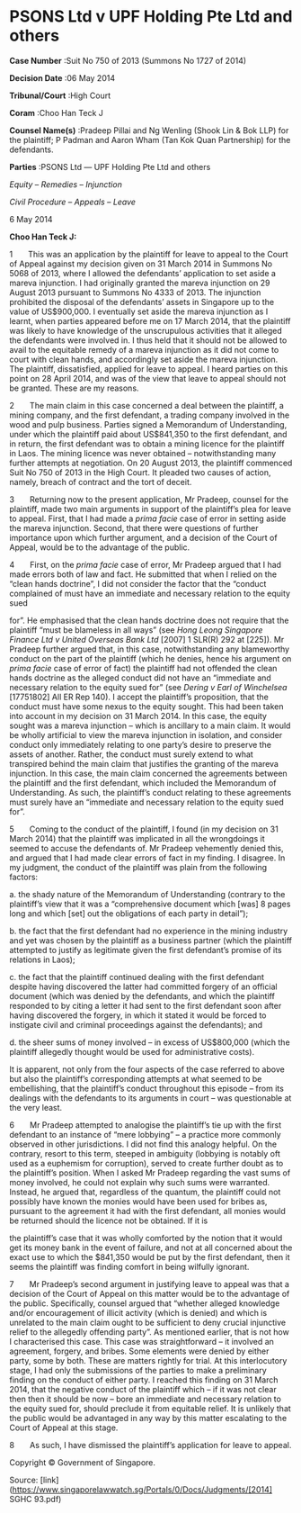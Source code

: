 # PSONS Ltd v UPF Holding Pte Ltd and others 



**Case Number** :Suit No 750 of 2013 (Summons No 1727 of 2014) 

**Decision Date** :06 May 2014 

**Tribunal/Court** :High Court 

**Coram** :Choo Han Teck J 

**Counsel Name(s)** :Pradeep Pillai and Ng Wenling (Shook Lin & Bok LLP) for the plaintiff; P Padman and Aaron Wham (Tan Kok Quan Partnership) for the defendants. 

**Parties** :PSONS Ltd — UPF Holding Pte Ltd and others 

_Equity_ – _Remedies_ – _Injunction_ 

_Civil Procedure_ – _Appeals_ – _Leave_ 

6 May 2014 

**Choo Han Teck J:** 

1       This was an application by the plaintiff for leave to appeal to the Court of Appeal against my decision given on 31 March 2014 in Summons No 5068 of 2013, where I allowed the defendants’ application to set aside a mareva injunction. I had originally granted the mareva injunction on 29 August 2013 pursuant to Summons No 4333 of 2013. The injunction prohibited the disposal of the defendants’ assets in Singapore up to the value of US$900,000. I eventually set aside the mareva injunction as I learnt, when parties appeared before me on 17 March 2014, that the plaintiff was likely to have knowledge of the unscrupulous activities that it alleged the defendants were involved in. I thus held that it should not be allowed to avail to the equitable remedy of a mareva injunction as it did not come to court with clean hands, and accordingly set aside the mareva injunction. The plaintiff, dissatisfied, applied for leave to appeal. I heard parties on this point on 28 April 2014, and was of the view that leave to appeal should not be granted. These are my reasons. 

2       The main claim in this case concerned a deal between the plaintiff, a mining company, and the first defendant, a trading company involved in the wood and pulp business. Parties signed a Memorandum of Understanding, under which the plaintiff paid about US$841,350 to the first defendant, and in return, the first defendant was to obtain a mining licence for the plaintiff in Laos. The mining licence was never obtained – notwithstanding many further attempts at negotiation. On 20 August 2013, the plaintiff commenced Suit No 750 of 2013 in the High Court. It pleaded two causes of action, namely, breach of contract and the tort of deceit. 

3       Returning now to the present application, Mr Pradeep, counsel for the plaintiff, made two main arguments in support of the plaintiff’s plea for leave to appeal. First, that I had made a _prima facie_ case of error in setting aside the mareva injunction. Second, that there were questions of further importance upon which further argument, and a decision of the Court of Appeal, would be to the advantage of the public. 

4       First, on the _prima facie_ case of error, Mr Pradeep argued that I had made errors both of law and fact. He submitted that when I relied on the “clean hands doctrine”, I did not consider the factor that the “conduct complained of must have an immediate and necessary relation to the equity sued 


for”. He emphasised that the clean hands doctrine does not require that the plaintiff “must be blameless in all ways” (see _Hong Leong Singapore Finance Ltd v United Overseas Bank Ltd_ <span class="citation">[2007] 1 SLR(R) 292</span> at [225]). Mr Pradeep further argued that, in this case, notwithstanding any blameworthy conduct on the part of the plaintiff (which he denies, hence his argument on _prima facie_ case of error of fact) the plaintiff had not offended the clean hands doctrine as the alleged conduct did not have an “immediate and necessary relation to the equity sued for” (see _Dering v Earl of Winchelsea_ [17751802] All ER Rep 140). I accept the plaintiff’s proposition, that the conduct must have some nexus to the equity sought. This had been taken into account in my decision on 31 March 2014. In this case, the equity sought was a mareva injunction – which is ancillary to a main claim. It would be wholly artificial to view the mareva injunction in isolation, and consider conduct only immediately relating to one party’s desire to preserve the assets of another. Rather, the conduct must surely extend to what transpired behind the main claim that justifies the granting of the mareva injunction. In this case, the main claim concerned the agreements between the plaintiff and the first defendant, which included the Memorandum of Understanding. As such, the plaintiff’s conduct relating to these agreements must surely have an “immediate and necessary relation to the equity sued for”. 

5       Coming to the conduct of the plaintiff, I found (in my decision on 31 March 2014) that the plaintiff was implicated in all the wrongdoings it seemed to accuse the defendants of. Mr Pradeep vehemently denied this, and argued that I had made clear errors of fact in my finding. I disagree. In my judgment, the conduct of the plaintiff was plain from the following factors: 

 a. the shady nature of the Memorandum of Understanding (contrary to the plaintiff’s view that it was a “comprehensive document which [was] 8 pages long and which [set] out the obligations of each party in detail”); 

 b. the fact that the first defendant had no experience in the mining industry and yet was chosen by the plaintiff as a business partner (which the plaintiff attempted to justify as legitimate given the first defendant’s promise of its relations in Laos); 

 c. the fact that the plaintiff continued dealing with the first defendant despite having discovered the latter had committed forgery of an official document (which was denied by the defendants, and which the plaintiff responded to by citing a letter it had sent to the first defendant soon after having discovered the forgery, in which it stated it would be forced to instigate civil and criminal proceedings against the defendants); and 

 d. the sheer sums of money involved – in excess of US$800,000 (which the plaintiff allegedly thought would be used for administrative costs). 

It is apparent, not only from the four aspects of the case referred to above but also the plaintiff’s corresponding attempts at what seemed to be embellishing, that the plaintiff’s conduct throughout this episode – from its dealings with the defendants to its arguments in court – was questionable at the very least. 

6       Mr Pradeep attempted to analogise the plaintiff’s tie up with the first defendant to an instance of “mere lobbying” – a practice more commonly observed in other jurisdictions. I did not find this analogy helpful. On the contrary, resort to this term, steeped in ambiguity (lobbying is notably oft used as a euphemism for corruption), served to create further doubt as to the plaintiff’s position. When I asked Mr Pradeep regarding the vast sums of money involved, he could not explain why such sums were warranted. Instead, he argued that, regardless of the quantum, the plaintiff could not possibly have known the monies would have been used for bribes as, pursuant to the agreement it had with the first defendant, all monies would be returned should the licence not be obtained. If it is 


the plaintiff’s case that it was wholly comforted by the notion that it would get its money bank in the event of failure, and not at all concerned about the exact use to which the $841,350 would be put by the first defendant, then it seems the plaintiff was finding comfort in being wilfully ignorant. 

7       Mr Pradeep’s second argument in justifying leave to appeal was that a decision of the Court of Appeal on this matter would be to the advantage of the public. Specifically, counsel argued that “whether alleged knowledge and/or encouragement of illicit activity (which is denied) and which is unrelated to the main claim ought to be sufficient to deny crucial injunctive relief to the allegedly offending party”. As mentioned earlier, that is not how I characterised this case. This case was straightforward – it involved an agreement, forgery, and bribes. Some elements were denied by either party, some by both. These are matters rightly for trial. At this interlocutory stage, I had only the submissions of the parties to make a preliminary finding on the conduct of either party. I reached this finding on 31 March 2014, that the negative conduct of the plaintiff which – if it was not clear then then it should be now – bore an immediate and necessary relation to the equity sued for, should preclude it from equitable relief. It is unlikely that the public would be advantaged in any way by this matter escalating to the Court of Appeal at this stage. 

8       As such, I have dismissed the plaintiff’s application for leave to appeal. 

 Copyright © Government of Singapore. 


Source: [link](https://www.singaporelawwatch.sg/Portals/0/Docs/Judgments/[2014] SGHC 93.pdf)
